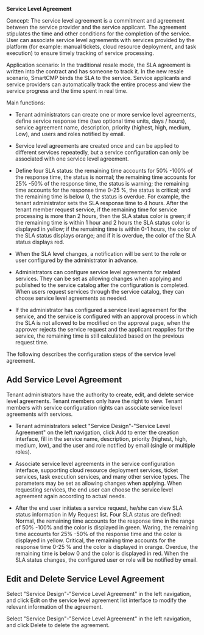 **Service Level Agreement**

Concept: The service level agreement is a commitment and agreement between the service provider and the service applicant. The agreement stipulates the time and other conditions for the completion of the service. User can associate service level agreements with services provided by the platform (for example: manual tickets, cloud resource deployment, and task execution) to ensure timely tracking of service processing.

Application scenario: In the traditional resale mode, the SLA agreement is written into the contract and has someone to track it. In the new resale scenario, SmartCMP binds the SLA to the service. Service applicants and service providers can automatically track the entire process and view the service progress and the time spent in real time.

Main functions:
+ Tenant administrators can create one or more service level agreements, define service response time (two optional time units, days / hours), service agreement name, description, priority (highest, high, medium, Low), and users and roles notified by email.

+ Service level agreements are created once and can be applied to different services repeatedly, but a service configuration can only be associated with one service level agreement.

+ Define four SLA status: the remaining time accounts for 50% -100% of the response time, the status is normal; the remaining time accounts for 25% -50% of the response time, the status is warning; the remaining time accounts for the response time 0-25 %, the status is critical; and the remaining time is below 0, the status is overdue. For example, the tenant administrator sets the SLA response time to 4 hours. After the tenant member request service, if the remaining time for service processing is more than 2 hours, then the SLA status color is green; if the remaining time is within 1 hour and 2 hours the SLA status color is displayed in yellow; if the remaining time is within 0-1 hours, the color of the SLA status displays orange; and if it is overdue, the color of the SLA status displays red.

+ When the SLA level changes, a notification will be sent to the role or user configured by the administrator in advance.

+ Administrators can configure service level agreements for related services. They can be set as allowing changes when applying and published to the service catalog after the configuration is completed. When users request services through the service catalog, they can choose service level agreements as needed.

+ If the administrator has configured a service level agreement for the service, and the service is configured with an approval process in which the SLA is not allowed to be modified on the approval page, when the approver rejects the service request and the applicant reapplies for the service, the remaining time is still calculated based on the previous request time.


The following describes the configuration steps of the service level agreement.

## Add Service Level Agreement

Tenant administrators have the authority to create, edit, and delete service level agreements. Tenant members only have the right to view. Tenant members with service configuration rights can associate service level agreements with services.

+ Tenant administrators select "Service Design"-"Service Level Agreement" on the left navigation, click Add to enter the creation interface, fill in the service name, description, priority (highest, high, medium, low), and the user and role notified by email (single or multiple roles).


+ Associate service level agreements in the service configuration interface, supporting cloud resource deployment services, ticket services, task execution services, and many other service types. The parameters may be set as allowing changes when applying. When requesting services, the end user can choose the service level agreement again according to actual needs.

+ After the end user initiates a service request, he/she can view SLA status information in My Request list. Four SLA status are defined: Normal, the remaining time accounts for the response time in the range of 50% -100% and the color is displayed in green. Waring, the remaining time accounts for 25% -50% of the response time and the color is displayed in yellow. Critical, the remaining time accounts for the response time 0-25 % and the color is displayed in orange. Overdue, the remaining time is below 0 and the color is displayed in red. When the SLA status changes, the configured user or role will be notified by email.


## Edit and Delete Service Level Agreement

Select "Service Design"-"Service Level Agreement" in the left navigation, and click Edit on the service level agreement list interface to modify the relevant information of the agreement.

Select "Service Design"-"Service Level Agreement" in the left navigation, and click Delete to delete the agreement.